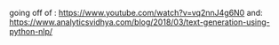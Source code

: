 going off of : https://www.youtube.com/watch?v=vq2nnJ4g6N0
and: https://www.analyticsvidhya.com/blog/2018/03/text-generation-using-python-nlp/
